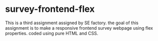 # survey-frontend-flex
This is a third assignment assigned by SE factory.
the goal of this assignment is to make a responsive frontend survey webpage using flex properties.
coded using pure HTML and CSS.
